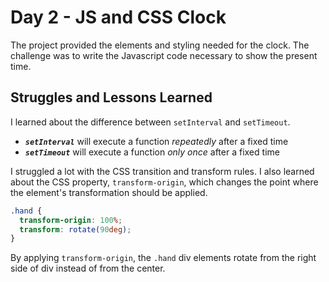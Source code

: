 # Day 2 - JS and CSS Clock
The project provided the elements and styling needed for the clock. The challenge was to write the Javascript code necessary to show the present time.

## Struggles and Lessons Learned
I learned about the difference between `setInterval` and `setTimeout`. 

- **_`setInterval`_** will execute a function _repeatedly_ after a fixed time
- **_`setTimeout`_** will execute a function _only once_ after a fixed time

I struggled a lot with the CSS transition and transform rules. I also learned about the CSS property, `transform-origin`, which changes the point where the element's transformation should be applied.

```css
.hand {
  transform-origin: 100%;
  transform: rotate(90deg);
}
```
By applying `transform-origin`, the `.hand` div elements rotate from the right side of div instead of from the center.
